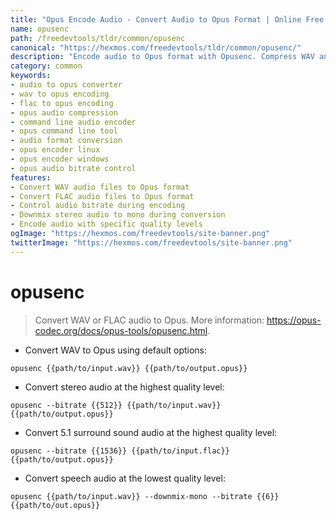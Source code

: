 ```yaml
---
title: "Opus Encode Audio - Convert Audio to Opus Format | Online Free DevTools by Hexmos"
name: opusenc
path: /freedevtools/tldr/common/opusenc
canonical: "https://hexmos.com/freedevtools/tldr/common/opusenc/"
description: "Encode audio to Opus format with Opusenc. Compress WAV and FLAC files into Opus audio files using command line. Free online tool, no registration required."
category: common
keywords:
- audio to opus converter
- wav to opus encoding
- flac to opus encoding
- opus audio compression
- command line audio encoder
- opus command line tool
- audio format conversion
- opus encoder linux
- opus encoder windows
- opus audio bitrate control
features:
- Convert WAV audio files to Opus format
- Convert FLAC audio files to Opus format
- Control audio bitrate during encoding
- Downmix stereo audio to mono during conversion
- Encode audio with specific quality levels
ogImage: "https://hexmos.com/freedevtools/site-banner.png"
twitterImage: "https://hexmos.com/freedevtools/site-banner.png"
---
```


# opusenc

> Convert WAV or FLAC audio to Opus.
> More information: <https://opus-codec.org/docs/opus-tools/opusenc.html>.

- Convert WAV to Opus using default options:

`opusenc {{path/to/input.wav}} {{path/to/output.opus}}`

- Convert stereo audio at the highest quality level:

`opusenc --bitrate {{512}} {{path/to/input.wav}} {{path/to/output.opus}}`

- Convert 5.1 surround sound audio at the highest quality level:

`opusenc --bitrate {{1536}} {{path/to/input.flac}} {{path/to/output.opus}}`

- Convert speech audio at the lowest quality level:

`opusenc {{path/to/input.wav}} --downmix-mono --bitrate {{6}} {{path/to/out.opus}}`
